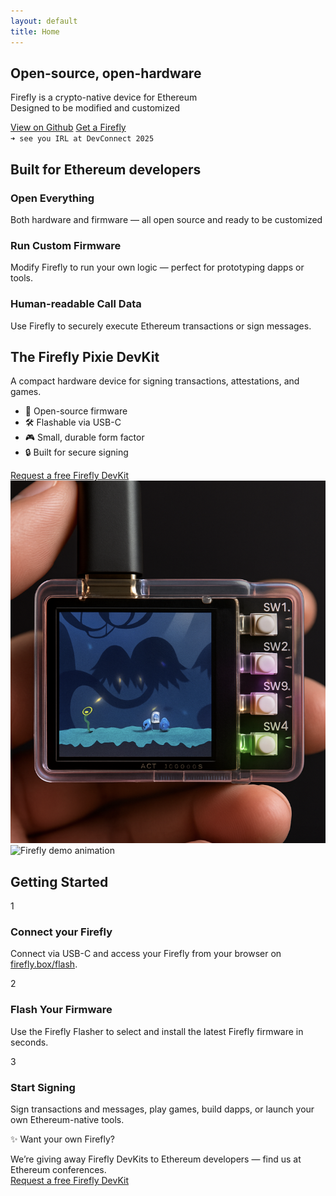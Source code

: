 ```yaml
---
layout: default
title: Home
---
```



<section class="hero">
  <div class="hero-inner">
    <h1>Open-source, open-hardware</h1>
    <p>Firefly is a crypto-native device for Ethereum<br />Designed to be modified and customized</p>
    <div class="hero-ctas">
      <a href="https://github.com/firefly" class="btn btn-orange">View on Github</a>
      <a href="https://futurealisha.notion.site/235286cca4d880728949f6beab193729" target="_blank" rel="noopener noreferrer" class="btn btn-outline">Get a Firefly</a>
    </div>
    <code class="install">➜ see you IRL at DevConnect 2025</code>
  </div>
</section>


<section class="features">
  <h2>Built for Ethereum developers</h2>
  <div class="feature-grid">
    <div class="feature">
      <h3>Open Everything</h3>
      <p>Both hardware and firmware — all open source and ready to be customized</p>
    </div>
    <div class="feature">
      <h3>Run Custom Firmware</h3>
      <p>Modify Firefly to run your own logic — perfect for prototyping dapps or tools.</p>
    </div>
    <div class="feature">
      <h3>Human-readable Call Data</h3>
      <p>Use Firefly to securely execute Ethereum transactions or sign messages.</p>
    </div>
  </div>
</section>

<div class="section-wrapper">
<section class="device">
  <div class="device-info">
    <h2>The Firefly Pixie DevKit</h2>
    <p>A compact hardware device for signing transactions, attestations, and games.</p>
    <ul>
      <li>🧠 Open-source firmware</li>
      <li>🛠️ Flashable via USB-C</li>
      <li>🎮 Small, durable form factor</li>
      <li>🔒 Built for secure signing</li>
    </ul>
    <a href="https://futurealisha.notion.site/235286cca4d880728949f6beab193729" target="_blank" rel="noopener noreferrer" class="btn btn-orange devkit-button">
      Request a free Firefly DevKit
    </a>
  </div>

  <div class="device-image">
    <div class="pixie-image-wrapper">
      <img src="/assets/images/ff-crop-real.png" alt="Firefly Pixie DevKit in use" />
    </div>
  </div>
</section>
</div>

<section class="how-it-works">
  <div class="how-wrapper">
    <div class="demo-video square-gif">
      <img src="/assets/videos/ff-flash-demo-sq.gif" alt="Firefly demo animation" />
    </div>
    <div class="steps-column">
      <h2>Getting Started</h2>
      <div class="step-block">
        <div class="step-num">1</div>
        <div>
          <h3>Connect your Firefly</h3>
          <p>Connect via USB-C and access your Firefly from your browser on  
            <a href="https://firefly.box/flash" target="_blank">firefly.box/flash</a>.
          </p>
        </div>
      </div>
      <div class="step-block">
        <div class="step-num">2</div>
        <div>
          <h3>Flash Your Firmware</h3>
          <p>Use the Firefly Flasher to select and install the latest Firefly firmware in seconds.</p>
        </div>
      </div>
      <div class="step-block">
        <div class="step-num">3</div>
        <div>
          <h3>Start Signing</h3>
          <p>Sign transactions and messages, play games, build dapps, or launch your own Ethereum-native tools.</p>
        </div>
      </div>
    </div>
  </div>
</section>



<div class="cta-box">
  <p>✨ Want your own Firefly?</p>
  <p>
    We’re giving away Firefly DevKits to Ethereum developers — find us at Ethereum conferences.<br/>  
    <a href="https://futurealisha.notion.site/235286cca4d880728949f6beab193729" class="cta-link" target="_blank" rel="noopener noreferrer">
  Request a free Firefly DevKit
    </a>
  </p>
</div>




<script>
  document.querySelectorAll('.faq-question').forEach((question) => {
    question.addEventListener('click', () => {
      const parent = question.closest('.faq-item');
      parent.classList.toggle('active');
    });
  });
</script>

